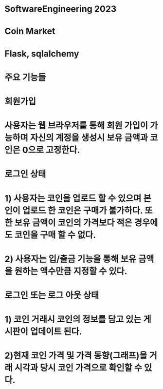# SoftwareEngineering 2023

# Coin Market
# Flask, sqlalchemy

# 주요 기능들

# 회원가입
# 사용자는 웹 브라우저를 통해 회원 가입이 가능하며 자신의 계정을 생성시 보유 금액과 코인은 0으로 고정한다.

# 로그인 상태
# 1) 사용자는 코인을 업로드 할 수 있으며 본인이 업로드 한 코인은 구매가 불가하다. 또한 보유 금액이 코인의 가격보다 적은 경우에도 코인을 구매 할 수 없다. 
# 2) 사용자는 입/출금 기능을 통해 보유 금액을 원하는 액수만큼 지정할 수 있다.


# 로그인 또는 로그 아웃 상태
# 1) 코인 거래시 코인의 정보를 담고 있는 게시판이 업데이트 된다.
# 2)현재 코인 가격 및 가격 동향(그래프)을 거래 시각과 당시 코인 가격으로 확인할 수 있다.


